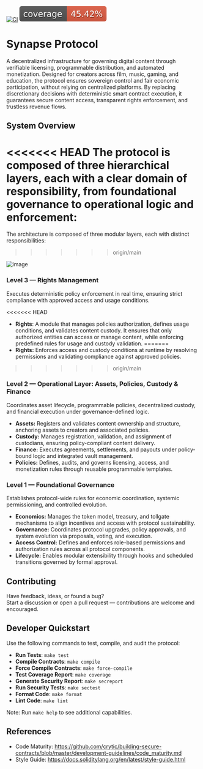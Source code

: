 
[![CI](https://github.com/Synaps3Protocol/protocol-core-v1/actions/workflows/ci.yaml/badge.svg)](https://github.com/Synaps3Protocol/protocol-core-v1/actions/workflows/ci.yaml)
[![COV](https://raw.githubusercontent.com/Synaps3Protocol/protocol-core-v1/main/.github/workflows/cov-badge.svg)](https://github.com/Synaps3Protocol/protocol-core-v1/actions/workflows/ci.yaml)

# Synapse Protocol
A decentralized infrastructure for governing digital content through verifiable licensing, programmable distribution, and automated monetization. Designed for creators across film, music, gaming, and education, the protocol ensures sovereign control and fair economic participation, without relying on centralized platforms.
By replacing discretionary decisions with deterministic smart contract execution, it guarantees secure content access, transparent rights enforcement, and trustless revenue flows.


## System Overview

<<<<<<< HEAD
The protocol is composed of three hierarchical layers, each with a clear domain of responsibility, from foundational governance to operational logic and enforcement:
=======
The architecture is composed of three modular layers, each with distinct responsibilities:
>>>>>>> origin/main

![image](https://github.com/user-attachments/assets/a1b2ead5-c1ff-48df-b48b-ff5d46762ac1)

### Level 3 — Rights Management
Executes deterministic policy enforcement in real time, ensuring strict compliance with approved access and usage conditions.

<<<<<<< HEAD
- **Rights**: A module that manages policies authorization, defines usage conditions, and validates content custody. It ensures that only authorized entities can access or manage content, while enforcing predefined rules for usage and custody validation.
=======
- **Rights:** Enforces access and custody conditions at runtime by resolving permissions and validating compliance against approved policies.
>>>>>>> origin/main

### Level 2 — Operational Layer: Assets, Policies, Custody & Finance
Coordinates asset lifecycle, programmable policies, decentralized custody, and financial execution under governance-defined logic.

- **Assets:** Registers and validates content ownership and structure, anchoring assets to creators and associated policies.  
- **Custody:** Manages registration, validation, and assignment of custodians, ensuring policy-compliant content delivery.  
- **Finance:** Executes agreements, settlements, and payouts under policy-bound logic and integrated vault management.  
- **Policies:** Defines, audits, and governs licensing, access, and monetization rules through reusable programmable templates.  

### Level 1 — Foundational Governance
Establishes protocol-wide rules for economic coordination, systemic permissioning, and controlled evolution.

- **Economics:** Manages the token model, treasury, and tollgate mechanisms to align incentives and access with protocol sustainability.  
- **Governance:** Coordinates protocol upgrades, policy approvals, and system evolution via proposals, voting, and execution.  
- **Access Control:** Defines and enforces role-based permissions and authorization rules across all protocol components.  
- **Lifecycle:** Enables modular extensibility through hooks and scheduled transitions governed by formal approval.  

## Contributing
Have feedback, ideas, or found a bug?  
Start a discussion or open a pull request — contributions are welcome and encouraged.

## Developer Quickstart
Use the following commands to test, compile, and audit the protocol:

* **Run Tests**: `make test`  
* **Compile Contracts**: `make compile`  
* **Force Compile Contracts**: `make force-compile`  
* **Test Coverage Report**: `make coverage`  
* **Generate Security Report**: `make secreport`  
* **Run Security Tests**: `make sectest`  
* **Format Code**: `make format`  
* **Lint Code**: `make lint`   

Note: Run `make help` to see additional capabilities.

## References

- Code Maturity: https://github.com/crytic/building-secure-contracts/blob/master/development-guidelines/code_maturity.md
- Style Guide: https://docs.soliditylang.org/en/latest/style-guide.html
